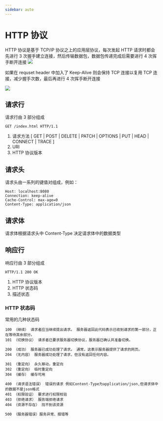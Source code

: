 ```yaml
---
sidebar: auto
---
```


# HTTP 协议

HTTP 协议是基于 TCP/IP 协议之上的应用层协议，每次发起 HTTP 请求时都会先进行 3 次握手建立连接，然后传输数据包，数据包传递完成后需要进行 4 次挥手断开连接
![](https://static001.geekbang.org/resource/image/44/44/440ee50de56edc27c6b3c992b3a25844.png)

如果在 requset header 中加入了 Keep-Alive 则会保持 TCP 连接以复用 TCP 连接，减少握手次数，最后再进行 4 次挥手断开连接

![](https://static001.geekbang.org/resource/image/12/80/1277f342174b23f9442d3b27016d7980.png)

## 请求行

请求行由 3 部分组成

`GET /index.html HTTP/1.1`

1. 请求方法 [ GET | POST | DELETE | PATCH | OPTIONS | PUT | HEAD | CONNECT | TRACE ]
2. URI
3. HTTP 协议版本

## 请求头

请求头由一系列的键值对组成，例如：

```
Host: localhost:8080
Connection: keep-alive
Cache-Control: max-age=0
Content-Type: application/json
```

## 请求体

请求体根据请求头中 Content-Type 决定请求体中的数据类型

## 响应行

响应行由 3 部分组成

`HTTP/1.1 200 OK`

1. HTTP 协议版本
2. HTTP 状态码
3. 描述状态

### HTTP 状态码

常用的几种状态码

```
100 （继续） 请求者应当继续提出请求。 服务器返回此代码表示已收到请求的第一部分，正在等待其余部分。
101 （切换协议） 请求者已要求服务器切换协议，服务器已确认并准备切换。

200 （成功） 服务器已成功处理了请求。 通常，这表示服务器提供了请求的网页。
204 （无内容） 服务器成功处理了请求，但没有返回任何内容。

301 （重定向） 永久移动，重定向
302 （重定向） 临时重定向
304 （缓存） 缓存可用

400 （请求语法错误） 错误的请求 例如Content-Type为application/json,但请求体中的数据不是json格式
401 （权限验证） 要求进行权限校验
403 （拒绝请求） 服务端拒绝请求
404 （资源不存在） 找不到该资源

500 （服务器错误）服务异常、报错等
```
